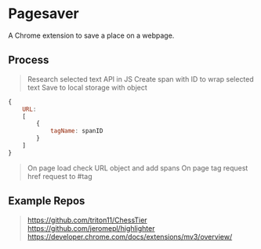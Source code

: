 # Pagesaver
A Chrome extension to save a place on a webpage.

## Process
> Research selected text API in JS
> Create span with ID to wrap selected text
> Save to local storage with object
```javascript
{
    URL: 
    [
        {
            tagName: spanID
        }
    ]
}
```
> On page load check URL object and add spans
> On page tag request href request to #tag

## Example Repos
> https://github.com/triton11/ChessTier
> https://github.com/jeromepl/highlighter
> https://developer.chrome.com/docs/extensions/mv3/overview/